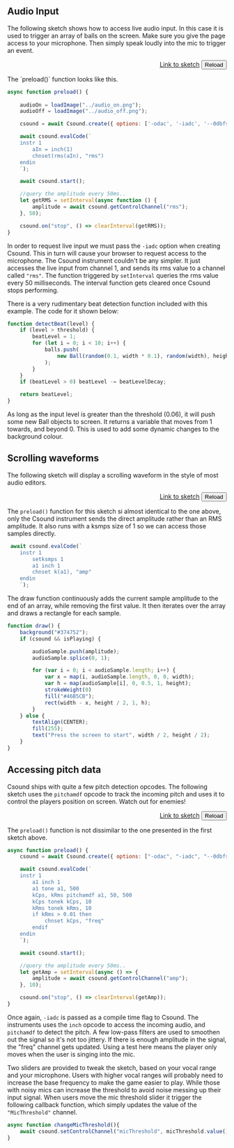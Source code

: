 
## Audio Input

The following sketch shows how to access live audio input. In this case it is used to trigger an array of balls on the screen. Make sure you give the page access to your microphone. Then simply speak loudly into the mic to trigger an event.

[](/audio_input/index.html ':include :type=iframe width=800px height=400px frameBorder=0 scrolling="no"')
<p align="right">
<a href="https://github.com/rorywalsh/p5.Csound/blob/master/docs/examples/audio_input/sketch.js" target="_blank">Link to sketch</a>    <button class="button" onclick="reloadPage()">Reload</button>
</p>
The `preload()` function looks like this. 

```js
async function preload() {
    
    audioOn = loadImage("../audio_on.png");
    audioOff = loadImage("../audio_off.png");

    csound = await Csound.create({ options: ['-odac', '-iadc', '--0dbfs=1'] });

    await csound.evalCode(`
    instr 1
        aIn = inch(1)
        chnset(rms(aIn), "rms")
    endin
    `);

    await csound.start();

    //query the amplitude every 50ms..
    let getRMS = setInterval(async function () {
        amplitude = await csound.getControlChannel("rms");
    }, 50);

    csound.on("stop", () => clearInterval(getRMS));
}
```

In order to request live input we must pass the `-iadc` option when creating Csound. This in turn will cause your browser to request access to the microphone. The Csound instrument couldn't be any simpler. It just accesses the live input from channel 1, and sends its rms value to a channel called `"rms"`. The function triggered by `setInterval` queries the rms value every 50 milliseconds. The interval function gets cleared once Csound stops performing. 

There is a very rudimentary beat detection function included with this example. The code for it shown below:

```js
function detectBeat(level) {
    if (level > threshold) {
        beatLevel = 1;
        for (let i = 0; i < 10; i++) {
            balls.push(
                new Ball(random(0.1, width * 0.1), random(width), height)
            );
        }
    }
    if (beatLevel > 0) beatLevel -= beatLevelDecay;

    return beatLevel;
}
```
As long as the input level is greater than the threshold (0.06), it will push some new Ball objects to screen. It returns a variable that moves from 1 towards, and beyond 0. This is used to add some dynamic changes to the background colour. 


## Scrolling waveforms

The following sketch will display a scrolling waveform in the style of most audio editors. 

[](/audio_input_scrolling/index.html ':include :type=iframe width=800px height=200px frameBorder=0 scrolling="no"')
<p align="right">
<a href="https://github.com/rorywalsh/p5.Csound/blob/master/docs/examples/audio_input_scrolling/sketch.js" target="_blank">Link to sketch</a>    <button class="button" onclick="reloadPage()">Reload</button>
</p>

The `preload()` function for this sketch si almost identical to the one above, only the Csound instrument sends the direct amplitude rather than an RMS amplitude. It also runs with a ksmps size of 1 so we can access those samples directly.

```js
 await csound.evalCode(`
    instr 1
        setksmps 1
        a1 inch 1
        chnset k(a1), "amp"
    endin
    `);
```

The draw function continuously adds the current sample amplitude to the end of an array, while removing the first value. It then iterates over the array and draws a rectangle for each sample. 

```js
function draw() {
    background("#374752");
    if (csound && isPlaying) {

        audioSample.push(amplitude);
        audioSample.splice(0, 1);

        for (var i = 0; i < audioSample.length; i++) {
            var x = map(i, audioSample.length, 0, 0, width);
            var h = map(audioSample[i], 0, 0.5, 1, height);
            strokeWeight(0)
            fill("#46B5CB");
            rect(width - x, height / 2, 1, h);
        }
    } else {
        textAlign(CENTER);
        fill(255);
        text("Press the screen to start", width / 2, height / 2);
    }
}
```

## Accessing pitch data

Csound ships with quite a few pitch detection opcodes. The following sketch uses the `pitchamdf` opcode to track the incoming pitch and uses it to control the players position on screen. Watch out for enemies! 

[](/audio_input_pitch/index.html ':include :type=iframe width=800px height=400px frameBorder=0 scrolling="no"')
<p align="right">
<a href="https://github.com/rorywalsh/p5.Csound/blob/master/docs/examples/audio_input_pitch/sketch.js"  target="_blank">Link to sketch</a>    <button class="button" onclick="reloadPage()">Reload</button>
</p>

The `preload()` function is not dissimilar to the one presented in the first sketch above.

```js
async function preload() {
    csound = await Csound.create({ options: ["-odac", "-iadc", "--0dbfs=1"] });

    await csound.evalCode(`
    instr 1
        a1 inch 1
        a1 tone a1, 500
        kCps, kRms pitchamdf a1, 50, 500
        kCps tonek kCps, 10
        kRms tonek kRms, 10
        if kRms > 0.01 then
            chnset kCps, "freq"
        endif
    endin
    `);

    await csound.start();

    //query the amplitude every 50ms..
    let getAmp = setInterval(async () => {
        amplitude = await csound.getControlChannel("amp");
    }, 10);

    csound.on("stop", () => clearInterval(getAmp));
}
```

Once again, `-iadc` is passed as a compile time flag to Csound. The instruments uses the `inch` opcode to access the incoming audio, and `pitchamdf` to detect the pitch. A few low-pass filters are used to smoothen out the signal so it's not too jittery. If there is enough amplitude in the signal, the "freq" channel gets updated. Using a test here means the player only moves when the user is singing into the mic.  

Two sliders are provided to tweak the sketch, based on your vocal range and your microphone. Users with higher vocal ranges will probably need to increase the base frequency to make the game easier to play. While those with noisy mics can increase the threshold to avoid noise messing up their input signal. When users move the mic threshold slider it trigger the following callback function, which simply updates the value of the `"MicThreshold"` channel.  

```js
async function changeMicThreshold(){
    await csound.setControlChannel("micThreshold", micThreshold.value());
}
```


